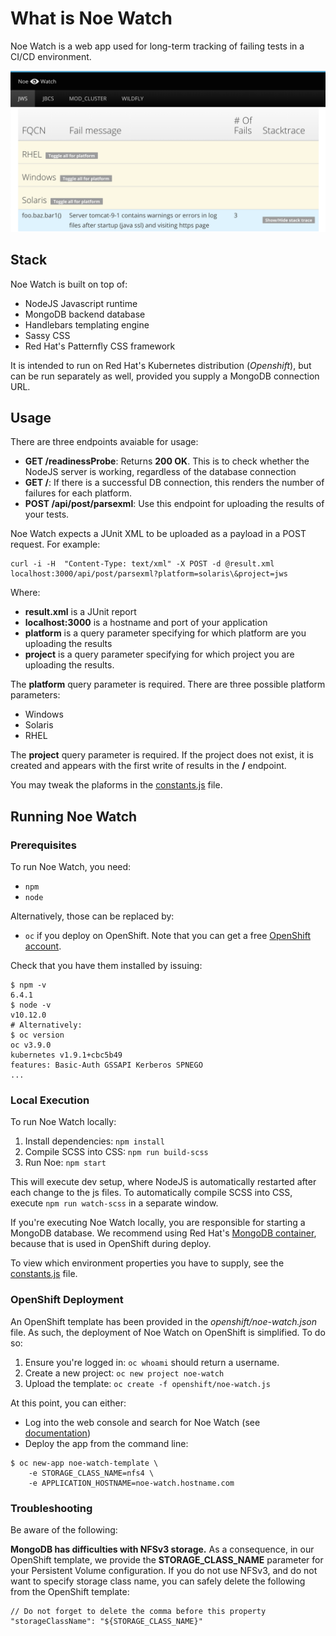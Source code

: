 # What is Noe Watch

Noe Watch is a web app used for long-term tracking of failing tests in a CI/CD environment.

![Example of the front-end](imgs/fe_show.png)

## Stack

Noe Watch is built on top of:

* NodeJS Javascript runtime
* MongoDB backend database
* Handlebars templating engine
* Sassy CSS
* Red Hat's Patternfly CSS framework

It is intended to run on Red Hat's Kubernetes distribution (_Openshift_), but can be run
separately as well, provided you supply a MongoDB connection URL.

## Usage

There are three endpoints avaiable for usage:

* __GET /readinessProbe__: Returns __200 OK__. This is to check whether the NodeJS server is working, regardless of the database connection
* __GET /__: If there is a successful DB connection, this renders the number of failures for each platform. 
* __POST /api/post/parsexml__: Use this endpoint for uploading the results of your tests.

Noe Watch expects a JUnit XML to be uploaded as a payload in a POST request. For example:

```
curl -i -H  "Content-Type: text/xml" -X POST -d @result.xml localhost:3000/api/post/parsexml?platform=solaris\&project=jws
```

Where:

*  __result.xml__ is a JUnit report
* __localhost:3000__ is a hostname and port of your application
* __platform__ is a query parameter specifying for which platform are you uploading the results
* __project__ is a query parameter specifying for which project you are uploading the results.

The __platform__ query parameter is required. There are three possible platform parameters:

* Windows
* Solaris
* RHEL

The __project__ query parameter is required. If the project does not exist, it is created and appears
with the first write of results in the __/__ endpoint.

You may tweak the plaforms in the [constants.js](lib/constants.js) file.

## Running Noe Watch

### Prerequisites

To run Noe Watch, you need:

* `npm`
* `node`

Alternatively, those can be replaced by:

* `oc` if you deploy on OpenShift. Note that you can get a free [OpenShift account](https://openshift.io/).

Check that you have them installed by issuing:

```shell
$ npm -v
6.4.1
$ node -v
v10.12.0
# Alternatively:
$ oc version
oc v3.9.0
kubernetes v1.9.1+cbc5b49
features: Basic-Auth GSSAPI Kerberos SPNEGO
...
```

### Local Execution

To run Noe Watch locally:

1. Install dependencies: `npm install`
1. Compile SCSS into CSS: `npm run build-scss`
1. Run Noe: `npm start`

This will execute dev setup, where NodeJS is automatically restarted after each change to the
js files. To automatically compile SCSS into CSS, execute `npm run watch-scss` in a separate window.

If you're executing Noe Watch locally, you are responsible for starting a MongoDB database. We 
recommend using Red Hat's [MongoDB container](https://github.com/sclorg/mongodb-container),
because that is used in OpenShift during deploy.

To view which environment properties you have to supply, see the [constants.js](lib/constants.js) file.

### OpenShift Deployment

An OpenShift template has been provided in the _openshift/noe-watch.json_ file. As such, the 
deployment of Noe Watch on OpenShift is simplified. To do so:

1. Ensure you're logged in: `oc whoami` should return a username.
1. Create a new project: `oc new project noe-watch` 
1. Upload the template: `oc create -f openshift/noe-watch.js`

At this point, you can either: 

* Log into the web console and search for Noe Watch (see [documentation](https://docs.openshift.com/container-platform/3.11/dev_guide/application_lifecycle/new_app.html#using-the-web-console-na))
* Deploy the app from the command line:

```
$ oc new-app noe-watch-template \
    -e STORAGE_CLASS_NAME=nfs4 \
    -e APPLICATION_HOSTNAME=noe-watch.hostname.com
```

### Troubleshooting

Be aware of the following:

**MongoDB has difficulties with NFSv3 storage.** As a consequence, in our OpenShift template, we provide
the __STORAGE_CLASS_NAME__ parameter for your Persistent Volume configuration. If you do not use NFSv3,
and do not want to specify storage class name, you can safely delete the following from the OpenShift
template:

```
// Do not forget to delete the comma before this property
"storageClassName": "${STORAGE_CLASS_NAME}"
```
